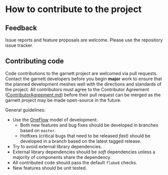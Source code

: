 # How to contribute to the project

## Feedback

Issue reports and feature proposals are welcome. Please use the repository issue tracker.

## Contributing code

Code contributions to the garnett project are welcomed via pull requests.
Contact the garnett developers before you begin **major** work to ensure that the planned development meshes well with the directions and standards of the project.
All contributors must agree to the Contributor Agreement ([ContributorAgreement.md](ContributorAgreement.md)) before their pull request can be merged as the garnett project may be made open-source in the future.

General guidelines:

  * Use the [OneFlow](https://www.endoflineblog.com/oneflow-a-git-branching-model-and-workflow) model of development:
      - Both new features and bug fixes should be developed in branches based on `master`.
      - Hotfixes (critical bugs that need to be released *fast*) should be developed in a branch based on the latest tagged release.
  * Try to avoid external library dependencies.
  * External library dependencies should be *soft* dependencies unless a majority of components share the dependency.
  * All contributed code should pass the default `flake8` checks.
  * New features should be unit tested.

[gitflow]: https://www.atlassian.com/git/tutorials/comparing-workflows/gitflow-workflow
